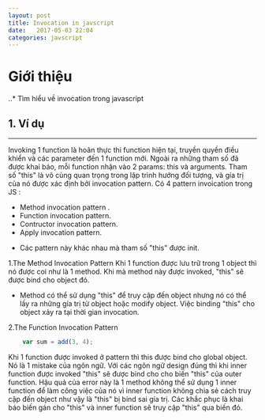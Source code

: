 ```yaml
---
layout: post
title: Invocation in javscript
date:   2017-05-03 22:04
categories: javscript
---
```


# Giới thiệu
..* Tìm hiểu về invocation trong javascript
## 1. Ví dụ
_______________________________________________
Invoking 1 function là hoãn thực thi function hiện tại, truyền quyền điều khiển và các parameter đến 1 function mới.
Ngoài ra những tham số đã được khai báo, mỗi function nhận vào 2 params: this và arguments. Tham số "this" là vô cùng quan trọng trong lập trình hướng đối tượng, và gía trị của nó được xác định bởi invocation pattern.
Có 4 pattern invoication trong JS :
+ Method invocation pattern .
+ Function invocation pattern.
+ Contructor invocation pattern.
+ Apply invocation pattern.
- Các pattern này khác nhau mà tham số "this" được init.

1.The Method Invocation Pattern
Khi 1 function được lưu trữ trong 1 object thì nó được coi như là 1 method. Khi mà method này được invoked, "this" sẽ
được bind cho object đó.
- Method có thể sử dụng "this" để truy cập đến object nhưng nó có thể lấy ra những gía trị từ object hoặc modify object. Việc binding "this" cho object xảy ra tại thời gian invocation.

2.The Function Invocation Pattern

```javascript
    var sum = add(3, 4);
```
Khi 1 function được invoked ở pattern thì this được bind cho global object. Nó là 1 mistake của ngôn ngữ. Với các ngôn ngữ design đúng thì khi inner function được invoked "this" sẽ được bind cho cho biến "this" của outer function. Hậu quả của error này là 1 method không thể sử dụng 1 inner function để làm công việc của nó vì inner function không chia sẻ cách truy cập đến object như vậy là "this" bị bind sai gía trị. Các khắc phục là khai báo biến gán cho "this" và inner function sẽ truy cập "this" qua biến đó.